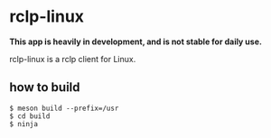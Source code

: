 # rclp-linux

**This app is heavily in development, and is not stable for daily use.**

rclp-linux is a rclp client for Linux.


## how to build

```
$ meson build --prefix=/usr
$ cd build
$ ninja
```
